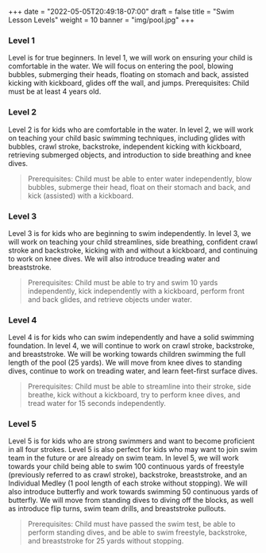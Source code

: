 +++
date = "2022-05-05T20:49:18-07:00"
draft = false
title = "Swim Lesson Levels"
weight = 10
banner = "img/pool.jpg"
+++

### Level 1

Level is for true beginners. In level 1, we will work on ensuring your child is comfortable in the water. We will focus on entering the pool, blowing bubbles, submerging their heads, floating on stomach and back, assisted kicking with kickboard, glides off the wall, and jumps. 
Prerequisites: Child must be at least 4 years old.

### Level 2

Level 2 is for kids who are comfortable in the water. In level 2, we will work on teaching your child basic swimming techniques, including glides with bubbles, crawl stroke, backstroke, independent kicking with kickboard, retrieving submerged objects, and introduction to side breathing and knee dives. 

> Prerequisites: Child must be able to enter water independently, blow bubbles, submerge their head, float on their stomach and back, and kick (assisted) with a kickboard.

### Level 3

Level 3 is for kids who are beginning to swim independently. In level 3, we will work on teaching your child streamlines, side breathing, confident crawl stroke and backstroke, kicking with and without a kickboard, and continuing to work on knee dives. We will also introduce treading water and breaststroke.

> Prerequisites: Child must be able to try and swim 10 yards independently, kick independently with a kickboard, perform front and back glides, and retrieve objects under water.

### Level 4

Level 4 is for kids who can swim independently and have a solid swimming foundation. In level 4, we will continue to work on crawl stroke, backstroke, and breaststroke. We will be working towards children swimming the full length of the pool (25 yards). We will move from knee dives to standing dives, continue to work on treading water, and learn feet-first surface dives. 

> Prerequisites: Child must be able to streamline into their stroke, side breathe, kick without a kickboard, try to perform knee dives, and tread water for 15 seconds independently.

### Level 5

Level 5 is for kids who are strong swimmers and want to become proficient in all four strokes. Level 5 is also perfect for kids who may want to join swim team in the future or are already on swim team. In level 5, we will work towards your child being able to swim 100 continuous yards of freestyle (previously referred to as crawl stroke), backstroke, breaststroke, and an Individual Medley (1 pool length of each stroke without stopping). We will also introduce butterfly and work towards swimming 50 continuous yards of butterfly. We will move from standing dives to diving off the blocks, as well as introduce flip turns, swim team drills, and breaststroke pullouts.

> Prerequisites: Child must have passed the swim test, be able to perform standing dives, and be able to swim freestyle, backstroke, and breaststroke for 25 yards without stopping. 